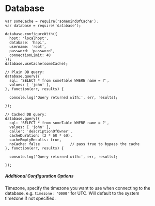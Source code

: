 
# Database

```
var someCache = require('someKindOfCache');
var database = require('database');

database.configureWith({
  host: 'localhost',
  database: 'hapi',
  username: 'root',
  password: 'password',
  connectionLimit: 40
});
database.useCache(someCache);

// Plain DB query:
database.query({
  sql: 'SELECT * from someTable WHERE name = ?',
  values: [ 'john' ],
}, function(err, results) {

  console.log('Query returned with:', err, results);

});

// Cached DB query:
database.query({
  sql: 'SELECT * from someTable WHERE name = ?',
  values: [ 'john' ],
  caller: 'descriptionOfOwner',
  cacheDuration: (2 * 60 * 60),
  cacheEmptyResults: true,
  noCache: false              // pass true to bypass the cache
}, function(err, results) {

  console.log('Query returned with:', err, results);

});
```

##### Additional Configuration Options

Timezone, specify the timezone you want to use when connecting to the database, e.g. `timezone: '0000'` for UTC. Will default to the system timezone if not specified.
